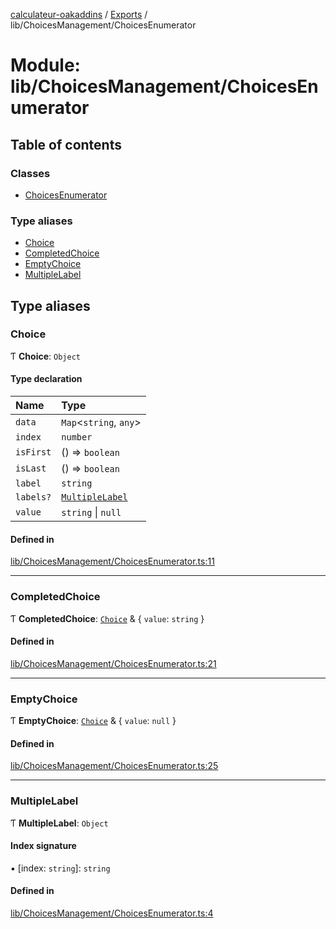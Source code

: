 [calculateur-oakaddins](../README.md) / [Exports](../modules.md) / lib/ChoicesManagement/ChoicesEnumerator

# Module: lib/ChoicesManagement/ChoicesEnumerator

## Table of contents

### Classes

- [ChoicesEnumerator](../classes/lib_choicesmanagement_choicesenumerator.choicesenumerator.md)

### Type aliases

- [Choice](lib_choicesmanagement_choicesenumerator.md#choice)
- [CompletedChoice](lib_choicesmanagement_choicesenumerator.md#completedchoice)
- [EmptyChoice](lib_choicesmanagement_choicesenumerator.md#emptychoice)
- [MultipleLabel](lib_choicesmanagement_choicesenumerator.md#multiplelabel)

## Type aliases

### Choice

Ƭ **Choice**: `Object`

#### Type declaration

| Name | Type |
| :------ | :------ |
| `data` | `Map`<`string`, `any`\> |
| `index` | `number` |
| `isFirst` | () => `boolean` |
| `isLast` | () => `boolean` |
| `label` | `string` |
| `labels?` | [`MultipleLabel`](lib_choicesmanagement_choicesenumerator.md#multiplelabel) |
| `value` | `string` \| ``null`` |

#### Defined in

[lib/ChoicesManagement/ChoicesEnumerator.ts:11](https://github.com/P0ulpy/Configurateur-OakAddins/blob/48879bc/src/lib/ChoicesManagement/ChoicesEnumerator.ts#L11)

___

### CompletedChoice

Ƭ **CompletedChoice**: [`Choice`](lib_choicesmanagement_choicesenumerator.md#choice) & { `value`: `string`  }

#### Defined in

[lib/ChoicesManagement/ChoicesEnumerator.ts:21](https://github.com/P0ulpy/Configurateur-OakAddins/blob/48879bc/src/lib/ChoicesManagement/ChoicesEnumerator.ts#L21)

___

### EmptyChoice

Ƭ **EmptyChoice**: [`Choice`](lib_choicesmanagement_choicesenumerator.md#choice) & { `value`: ``null``  }

#### Defined in

[lib/ChoicesManagement/ChoicesEnumerator.ts:25](https://github.com/P0ulpy/Configurateur-OakAddins/blob/48879bc/src/lib/ChoicesManagement/ChoicesEnumerator.ts#L25)

___

### MultipleLabel

Ƭ **MultipleLabel**: `Object`

#### Index signature

▪ [index: `string`]: `string`

#### Defined in

[lib/ChoicesManagement/ChoicesEnumerator.ts:4](https://github.com/P0ulpy/Configurateur-OakAddins/blob/48879bc/src/lib/ChoicesManagement/ChoicesEnumerator.ts#L4)

